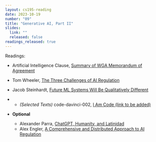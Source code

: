 ```yaml
---
layout: cs195-reading
date: 2023-10-19
number: "09"
title: "Generative AI, Part II"
slides:
  link: ""
  released: false
readings_released: true
---
```


Readings:

- Artificial Intelligence Clause, [Summary of WGA Memorandum of Agreement](https://www.wgacontract2023.org/the-campaign/summary-of-the-2023-wga-mba)
- Tom Wheeler, [The Three Challenges of AI Regulation](https://www.brookings.edu/articles/the-three-challenges-of-ai-regulation/)
- Jacob Steinhardt, [Future ML Systems Will Be Qualitatively Different](https://bounded-regret.ghost.io/future-ml-systems-will-be-qualitatively-different/)
- - <em>(Selected Texts)</em> code-davinci-002, [I Am Code (link to be added)](https://www.google.com/url?sa=t&rct=j&q=&esrc=s&source=web&cd=&cad=rja&uact=8&ved=2ahUKEwiToIGXvPuBAxXtPUQIHWDvBTkQwqsBegQICBAB&url=https%3A%2F%2Fwww.youtube.com%2Fwatch%3Fv%3DdQw4w9WgXcQ&usg=AOvVaw0aHtehaphMhOCAkCydRLZU&opi=89978449) 
  
- **Optional** 
  - Alexander Parra, [ChatGPT, Humanity, and Latinidad](https://medium.com/latinxinai/chatgpt-humanity-and-latinidad-76274890075d)
  - Alex Engler, [A Comprehensive and Distributed Approach to AI Regulation](https://www.brookings.edu/articles/a-comprehensive-and-distributed-approach-to-ai-regulation/)
